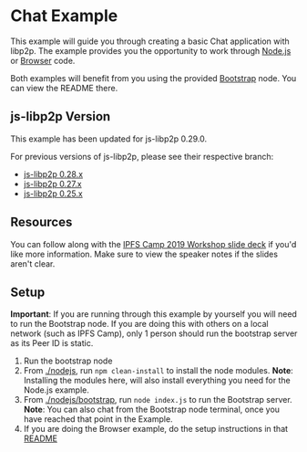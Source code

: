 # Chat Example

This example will guide you through creating a basic Chat application with libp2p. The example provides you the opportunity to work through [Node.js][nodejs] or [Browser][browser] code.

Both examples will benefit from you using the provided [Bootstrap][bootstrap] node. You can view the README there.

## js-libp2p Version

This example has been updated for js-libp2p 0.29.0.

For previous versions of js-libp2p, please see their respective branch:
- [js-libp2p 0.28.x](https://github.com/libp2p/js-libp2p-examples/tree/libp2p-0.28.x)
- [js-libp2p 0.27.x](https://github.com/libp2p/js-libp2p-examples/tree/libp2p-0.27.x)
- [js-libp2p 0.25.x](https://github.com/libp2p/js-libp2p-examples/tree/libp2p-0.25.x)

## Resources

You can follow along with the [IPFS Camp 2019 Workshop slide deck](https://docs.google.com/presentation/d/1a_BjIM4ORQchnMNjOMO-wCDW2VS5nXeKXIbWSEqf9jY) if you'd like more information. Make sure to view the speaker notes if the slides aren't clear.

## Setup
**Important**: If you are running through this example by yourself you will need to run the Bootstrap node. If you are doing this with others on a local network (such as IPFS Camp), only 1 person should run the bootstrap server as its Peer ID is static.

1. Run the bootstrap node
  1. From [./nodejs][nodejs], run `npm clean-install` to install the node modules. **Note**: Installing the modules here, will also install everything you need for the Node.js example.
  1. From [./nodejs/bootstrap][bootstrap], run `node index.js` to run the Bootstrap server. **Note**: You can also chat from the Bootstrap node terminal, once you have reached that point in the Example.
1. If you are doing the Browser example, do the setup instructions in that [README](./browser/README.md)

[nodejs]: ./nodejs
[browser]: ./nodejs
[bootstrap]: ./nodejs/bootstrap
